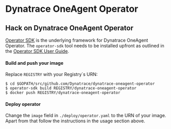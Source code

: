 # Dynatrace OneAgent Operator

## Hack on Dynatrace OneAgent Operator

[Operator SDK](https://github.com/coreos/operator-sdk) is the underlying framework for Dynatrace
OneAgent Operator. The `operator-sdk` tool needs to be installed upfront as outlined in the
[Operator SDK User Guide](https://github.com/coreos/operator-sdk/blob/master/doc/user-guide.md#install-the-operator-sdk-cli).

#### Build and push your image
Replace `REGISTRY` with your Registry\`s URN:
```
$ cd $GOPATH/src/github.com/Dynatrace/dynatrace-oneagent-operator
$ operator-sdk build REGISTRY/dynatrace-oneagent-operator
$ docker push REGISTRY/dynatrace-oneagent-operator
```


#### Deploy operator
Change the `image` field in `./deploy/operator.yaml` to the URN of your image.
Apart from that follow the instructions in the usage section above.
